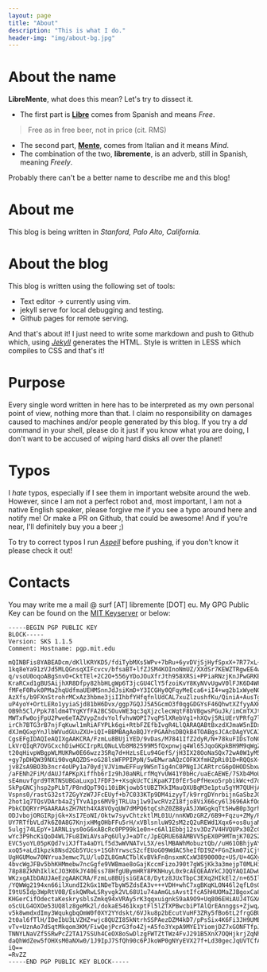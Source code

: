 ```yaml
---
layout: page
title: "About"
description: "This is what I do."
header-img: "img/about-bg.jpg"
---
```

# About the name
**LibreMente**, what does this mean? 
Let's try to dissect it.
* The first part is [**Libre**](https://en.wikipedia.org/wiki/Libre_(word)) comes from Spanish and means *Free*.
> Free as in free beer, not in price (cit. RMS)

* The second part, [**Mente**](https://es.wikipedia.org/wiki/Mente), comes from Italian and it means *Mind*.
* The combination of the two, **libremente**, is an adverb, still in Spanish, meaning *Freely*.
            
Probably there can't be a better name to describe me and this blog!

# About me 
This blog is being written in *Stanford, Palo Alto, California.*

# About the blog
This blog is written using the following set of tools:
* Text editor -> currently using vim.
* jekyll serve for local debugging and testing.
* Github pages for remote serving.
            
And that's about it! I just need to write some markdown and push to Github which, using [*Jekyll*](https://jekyllrb.com)
generates the HTML. Style is written in LESS which compiles to CSS and that's it!

# Purpose 
Every single word written in here has to be interpreted as my own personal point of view, nothing more than that. 
I claim no responsibility on damages caused to machines and/or people generated by this blog. If you try a *dd* command
in your shell, please do it just if you know what you are doing, I don't want to be accused of wiping hard disks all over 
the planet! 

# Typos
I *hate* typos, especially if I see them in important website around the web. However, since I am not a perfect robot and, 
most important, I am not a native English speaker, please forgive me if you see a typo around here and notify me! Or make a PR 
on Github, that could be awesome! And if you're near, I'll definitely buy you a beer ;)

To try to correct typos I run [*Aspell*](http://aspell.net) before pushing, if you don't know it please check it out!
	
# Contacts
You may write me a mail @ surf [AT] libremente [DOT] eu.
My GPG Public Key can be found on the [MIT
Keyserver](https://pgp.mit.edu/pks/lookup?op=vindex&search=0x3F17398BBBC0548E)
or below:

```
-----BEGIN PGP PUBLIC KEY
BLOCK-----
Version: SKS 1.1.5
Comment: Hostname: pgp.mit.edu

mQINBFis8YABEADcm/dKllKRYKD5/fdiTybMXs5WPv+7bRu+6yvDVjSjHyfSpxX+7R77xL+3
1kq8eYa91zVJd5MLQGnsqXIFcvcv/bfsaBT+lfZJSM4KOInoNmUZ/XXdSr7KEWZTRgwEE4wG
q/vsoU0oqoABgSnvO+CktTEl+2C2O+556yYDoJOuXfrJth958XRSi+PPiaRNzjKnJPwGRKBb
KraRCxd1gBUSAijhXR8Dfpy82hbHLgWp6T3jcGU4ClY5fzoiKvY8KyNVvUgwV0lFJK6D4WFw
fMFeF0Rvk0PMa2hqUdfmaUEHMSnnJdJsiKmD+Y3ICGHy0QFqyMeEca6+iI4+wg2b1xWyeNGG
AzXfs/b9FXnStrohrMCxAz3hbme3jiIIhbfYHfqfnlUdCAL7xuZlzushfKu/QiniA+AusTg1
uP4yoY+OrtLERo1yyiaSjd81bH6Dvx/ggp7GQJJ5A5GcmO3f0qgGDGYsF46QhwtXZfyyAXH+
OB9h5Cl/Ppk78ldm4TYqKYfFA2BCSOuvWE3qc3qXjzclecWqtF8bVBgwsPGuJk/imCmTXJt7
MWTxFw0ojFpU2Pwe6eTAZVypZndvYolfvhvWOPI7vqPSlXRebVg1+hXQvj5RiUErVPRfg7lq
irCh7BTG3rB7njFqKuwl1mRiAFYPLk6gi+RtbFZEfbIvgR4LlQARAQABtBxzdXJmaW5nIDxz
dXJmQGxpYnJlbWVudGUuZXU+iQI+BBMBAgAoBQJYrPGAAhsDBQkB4TOABgsJCAcDAgYVCAIJ
CgsEFgIDAQIeAQIXgAAKCRA/FzmLu8BUjiYED/9vDas/M7841IfZ2dyR/N+78kuFIDsToNCC
LkVrQIqR7OVGCxchDiwHGCIrpRLQNuLVb8M82599M5fQxpnwjq4Wl65JqoGKpkBH9M9qWgZX
t20qHivpWBgpWLMUKRw0E66wzz3SRq7d+HzLsELu94GefS/jH3IX28OoNaSQx72wA0W1yM5M
+gy7pDHQW39NXi90vqAQZDS+oG28lsWFPPIPpN/5wEMwraAQzCOFKXfmHZpRi01D+RQQsX+k
jv8ZsA9BO3b3ncr4oUPy1a70ydjVJVimwEFFuy9WSnTig4nC0PNgIJCARtrcG6pOHODSbxw+
/aFENh2FiM/dAUJfAPKpXiffhb6rIz9hJ0aNRLrfMqYvUW41Y0bHc/uaEcAEWE/7SXb4MoUe
sE4muvfgrd9TRTNSUBGaLuxp17FDF3++XsqkUcTCiKpaK7I0fEr5oPfHexo5rpbikWc+d7d6
SkPpGNCjhsp2pPLbT/P8ndQpT9Qi10iBKjowb5tUBZTKkIMauQXUBqM3e1ptu5gYM7QUHjAc
Vspns0/rastG32st7ZGyYzW7JFcEUyf+b7C033KTp9DM4izyyT/k9rrgDYnrbijnGaSbzJOz
2hot1q7TQsVDArb4aZjTYvA1ps6MV9jTRLUaj1w9IwcRVzZ18fjo8ViX66cy6l3696AkfOq9
PbkCDQRYrPGAARAAsZH7Nth4XA8VOyqUW7dMPQ6tqCshZ0ZB8yA5JXWGgkqTt5HwB0p3grhb
ODJvbojORGIRpjGk+XsI7EoNI/Oktw7syvChtzktlML01U/nnKWDzGRZ/6B9+Fqzu+ZMy/RE
UY7RTfbVLd7k6Z0A8G7KnjxHMgOHbFFu5rH/xVBlsnluW92sM2zQ2uREWd1Xqx6+os8ujaNi
5ulgj74LEpY+1ARNLiys0oG6xABcRc0PP99k1e0n+c6Al1Ebbj12sv3Dz7V4HVQUPx30ZcCG
wYc3P9hcKiQoD4WL7Fu8IWiAVsaPq6UlyJ+aDTc/JpEQRUE68AMBVV5pEX0P9MTmjK702S2/
EVC5yoYL05pKQd7viXJfTa4aDYLf5d3wWVNATvL5X/eslMBAWhMobuztQb//uH61OBhjyAYH
xoQ5+aLd1kpzk8Nsd2Gb5YUcs+1SGhYrwscS2cfEUoG09WdAC5heIfDI9Z+FGnZkm07iCjtm
UgHGUMow70NYrua3emwc7LU/luDZL8GmACTblKvBVkFn8nsxmKCxW3890000z+US/U+4GXy5
4bvcWgJFBv5bhKHMmebw7ncGgfe9VWBmae8oGajKccmFizoJ90t7gWSjKk3a3mejpT0MLHi6
78p88ZkNhIklkCJO3K0kJY40Ess78HfgUBymHRY8PKNHuyL0x9cAEQEAAYkCJQQYAQIADwUC
WKzxgAIbDAUJAeEzgAAKCRA/FzmLu8BUjsiGEAC8/Dytz8JUxTbpC3EXq2HIkEl2/n+65Il1
/YQWWg2194xn66ilXundI2kGx1NDeTbyW5ZdsEA3v+++VDH+whC7xgBKqKLON46l2qfL0sQe
I9tU5Idp3WpRtV0B/EskQWRwLSRyvgk2VL68U1u74aAmGLsAvstIfcA5hHUOMaZJBgoxCa88
KHGerCifOdectaKeskrysblsZmkq94xVRAy5rK3qqxuignkS9aA9O9+Uq806EHiAUJ4TGXAQ
oScULG4OXOe53UQ8lz8geMk2l/dokaES461kxptFl5lZTXPBwcbiPTAlQrEAnnggs+Zjwq/g
v5k8wmdxdImy3WqukgbqOmW0f0XY2YYdskt/6VJku8p2bEcutVuHF3ZRy5fBo6tL2frgGBUI
2t0al6fTlH/IDeIbU3LVZHZ+wjc8QUZI85kNtrhSSPAezDZM4kD7/pPsSix4K6Fi3JH9UMEx
vTv+UznAo7dSqtMkqom3KM/FiwQejPcrG3fo4Zj+A5fo3YxpA9MYE1YiomjDZ7xGONFTfpJ9
TNNYLNaVZf5SRwPcZ2TA17SSUh4CeOX8oSwDlzgFWTZtTWz4FvJ291B5XnX7OQHjkrjZqNhF
daQhWdZew5fOHXsM0aNXw0/1J9IpJ7SfQh90c6PJkoWP0gNYyEVX27f+Ld30gecJqUVTCfAe
iQ==
=RvZZ
-----END PGP PUBLIC KEY BLOCK-----
```
